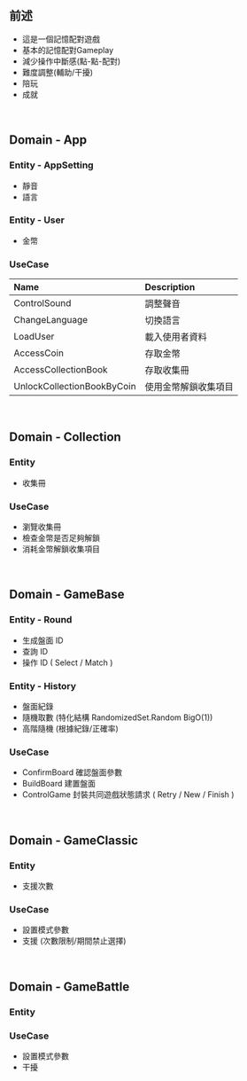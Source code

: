 ## 前述
- 這是一個記憶配對遊戲
- 基本的記憶配對Gameplay
- 減少操作中斷感(點-點-配對)
- 難度調整(輔助/干擾)
- 陪玩
- 成就

<br/> 

## Domain - App
### Entity - AppSetting
- 靜音
- 語言

### Entity - User
- 金幣

### UseCase
|  Name  | Description  |
| :- | :- |
| ControlSound | 調整聲音 |
| ChangeLanguage | 切換語言 |
| LoadUser | 載入使用者資料 |
| AccessCoin | 存取金幣 |
| AccessCollectionBook | 存取收集冊 |
| UnlockCollectionBookByCoin | 使用金幣解鎖收集項目 |

<br/> 

## Domain - Collection
### Entity
- 收集冊
### UseCase
- 瀏覽收集冊
- 檢查金幣是否足夠解鎖
- 消耗金幣解鎖收集項目

<br/> 



## Domain - GameBase
### Entity - Round
- 生成盤面 ID
- 查詢 ID 
- 操作 ID ( Select / Match )

### Entity - History
- 盤面紀錄
- 隨機取數 (特化結構 RandomizedSet.Random BigO(1))
- 高階隨機 (根據紀錄/正確率)

### UseCase
- ConfirmBoard 確認盤面參數
- BuildBoard 建置盤面
- ControlGame 封裝共同遊戲狀態請求 ( Retry / New / Finish )

<br/> 

## Domain - GameClassic
### Entity
- 支援次數
### UseCase
- 設置模式參數
- 支援 (次數限制/期間禁止選擇)

<br/> 

## Domain - GameBattle
### Entity

### UseCase
- 設置模式參數
- 干擾

<br/> 
